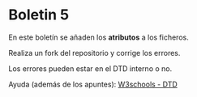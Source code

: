# Boletin 5

En este boletín se añaden los **atributos** a los ficheros.

Realiza un fork del repositorio y corrige los errores.

Los errores pueden estar en el DTD interno o no.

Ayuda (además de los apuntes): [W3schools - DTD](https://www.w3schools.com/xml/xml_dtd_attributes.asp)
